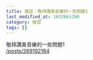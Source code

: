 ```yaml
---
title: 複習：敬拜讚美音樂的一些問題1
last_modified_at: 1632661200
category: 複習
tags: []
---
```


<p>敬拜讚美音樂的一些問題1<br>
<a href="/posts/269192184" target="_blank">/posts/269192184</a></p>

<p>&nbsp;</p>

